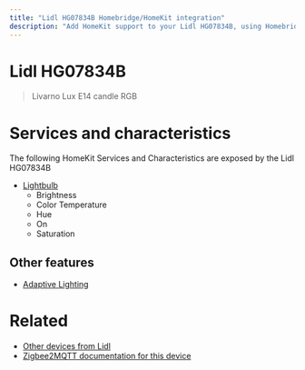 ```yaml
---
title: "Lidl HG07834B Homebridge/HomeKit integration"
description: "Add HomeKit support to your Lidl HG07834B, using Homebridge, Zigbee2MQTT and homebridge-z2m."
---
```

<!---
This file has been GENERATED using src/docgen/docgen.ts
DO NOT EDIT THIS FILE MANUALLY!
-->
# Lidl HG07834B
> Livarno Lux E14 candle RGB


# Services and characteristics
The following HomeKit Services and Characteristics are exposed by
the Lidl HG07834B

* [Lightbulb](../../light.md)
  * Brightness
  * Color Temperature
  * Hue
  * On
  * Saturation


## Other features
* [Adaptive Lighting](../../light.md)


# Related
* [Other devices from Lidl](../index.md#lidl)
* [Zigbee2MQTT documentation for this device](https://www.zigbee2mqtt.io/devices/HG07834B.html)